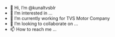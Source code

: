 - 👋 Hi, I’m @kunaltvsblr
- 👀 I’m interested in ...
- 🌱 I’m currently working for TVS Motor Company 
- 💞️ I’m looking to collaborate on ...
- 📫 How to reach me ...

<!---
kunaltvsblr/kunaltvsblr is a ✨ special ✨ repository because its `README.md` (this file) appears on your GitHub profile.
You can click the Preview link to take a look at your changes.
--->
